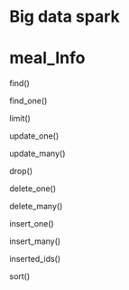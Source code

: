 # Big data spark
# meal_Info
find()

find_one()

limit()

update_one()

update_many()

drop()

delete_one()

delete_many()

insert_one()

insert_many()

inserted_ids()

sort()
